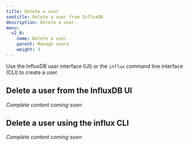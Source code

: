 ```yaml
---
title: Delete a user
seotitle: Delete a user from InfluxDB
description: Delete a user.
menu:
  v2_0:
    name: Delete a user
    parent: Manage users
    weight: 3
---
```


Use the InfluxDB user interface (UI) or the `influx` command line interface (CLI)
to create a user.

## Delete a user from the InfluxDB UI

_Complete content coming soon_

## Delete a user using the influx CLI

_Complete content coming soon_
